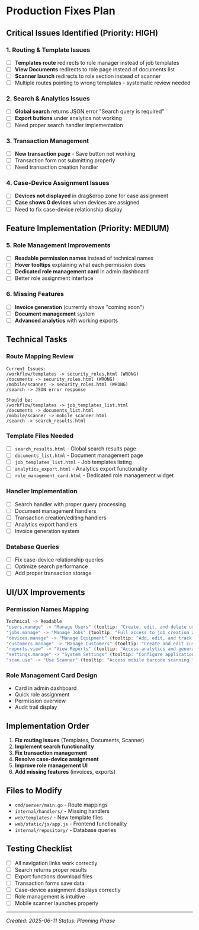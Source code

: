 # Production Fixes Plan

## Critical Issues Identified (Priority: HIGH)

### 1. Routing & Template Issues
- [ ] **Templates route** redirects to role manager instead of job templates
- [ ] **View Documents** redirects to role page instead of documents list
- [ ] **Scanner launch** redirects to role section instead of scanner
- [ ] Multiple routes pointing to wrong templates - systematic review needed

### 2. Search & Analytics Issues  
- [ ] **Global search** returns JSON error "Search query is required"
- [ ] **Export buttons** under analytics not working
- [ ] Need proper search handler implementation

### 3. Transaction Management
- [ ] **New transaction page** - Save button not working
- [ ] Transaction form not submitting properly
- [ ] Need transaction creation handler

### 4. Case-Device Assignment Issues
- [ ] **Devices not displayed** in drag&drop zone for case assignment
- [ ] **Case shows 0 devices** when devices are assigned
- [ ] Need to fix case-device relationship display

## Feature Implementation (Priority: MEDIUM)

### 5. Role Management Improvements
- [ ] **Readable permission names** instead of technical names
- [ ] **Hover tooltips** explaining what each permission does
- [ ] **Dedicated role management card** in admin dashboard
- [ ] Better role assignment interface

### 6. Missing Features
- [ ] **Invoice generation** (currently shows "coming soon")
- [ ] **Document management** system
- [ ] **Advanced analytics** with working exports

## Technical Tasks

### Route Mapping Review
```
Current Issues:
/workflow/templates -> security_roles.html (WRONG)
/documents -> security_roles.html (WRONG) 
/mobile/scanner -> security_roles.html (WRONG)
/search -> JSON error response

Should be:
/workflow/templates -> job_templates_list.html
/documents -> documents_list.html  
/mobile/scanner -> mobile_scanner.html
/search -> search_results.html
```

### Template Files Needed
- [ ] `search_results.html` - Global search results page
- [ ] `documents_list.html` - Document management page  
- [ ] `job_templates_list.html` - Job templates listing
- [ ] `analytics_export.html` - Analytics export functionality
- [ ] `role_management_card.html` - Dedicated role management widget

### Handler Implementation
- [ ] Search handler with proper query processing
- [ ] Document management handlers
- [ ] Transaction creation/editing handlers  
- [ ] Analytics export handlers
- [ ] Invoice generation system

### Database Queries
- [ ] Fix case-device relationship queries
- [ ] Optimize search performance
- [ ] Add proper transaction storage

## UI/UX Improvements

### Permission Names Mapping
```javascript
Technical -> Readable
"users.manage" -> "Manage Users" (tooltip: "Create, edit, and delete user accounts")
"jobs.manage" -> "Manage Jobs" (tooltip: "Full access to job creation and management")
"devices.manage" -> "Manage Equipment" (tooltip: "Add, edit, and track equipment inventory")
"customers.manage" -> "Manage Customers" (tooltip: "Create and edit customer information")
"reports.view" -> "View Reports" (tooltip: "Access analytics and generate reports")
"settings.manage" -> "System Settings" (tooltip: "Configure application settings")
"scan.use" -> "Use Scanner" (tooltip: "Access mobile barcode scanning features")
```

### Role Management Card Design
- Card in admin dashboard
- Quick role assignment
- Permission overview
- Audit trail display

## Implementation Order
1. **Fix routing issues** (Templates, Documents, Scanner)
2. **Implement search functionality**
3. **Fix transaction management**
4. **Resolve case-device assignment**
5. **Improve role management UI**
6. **Add missing features** (invoices, exports)

## Files to Modify
- `cmd/server/main.go` - Route mappings
- `internal/handlers/` - Missing handlers
- `web/templates/` - New template files
- `web/static/js/app.js` - Frontend functionality
- `internal/repository/` - Database queries

## Testing Checklist
- [ ] All navigation links work correctly
- [ ] Search returns proper results
- [ ] Export functions download files
- [ ] Transaction forms save data
- [ ] Case-device assignment displays correctly
- [ ] Role management is intuitive
- [ ] Mobile scanner launches properly

---
*Created: 2025-06-11*
*Status: Planning Phase*
